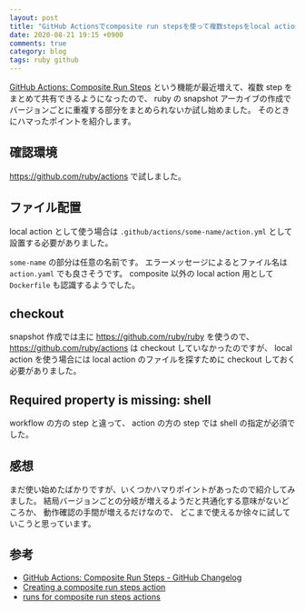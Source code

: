 ```yaml
---
layout: post
title: "GitHub Actionsでcomposite run stepsを使って複数stepsをlocal actionにくくり出した"
date: 2020-08-21 19:15 +0900
comments: true
category: blog
tags: ruby github
---
```

[GitHub Actions: Composite Run Steps](https://github.blog/changelog/2020-08-07-github-actions-composite-run-steps/)
という機能が最近増えて、複数 step をまとめて共有できるようになったので、
ruby の snapshot アーカイブの作成でバージョンごとに重複する部分をまとめられないか試し始めました。
そのときにハマったポイントを紹介します。

<!--more-->

## 確認環境

<https://github.com/ruby/actions> で試しました。

## ファイル配置

local action として使う場合は `.github/actions/some-name/action.yml` として設置する必要がありました。

`some-name` の部分は任意の名前です。
エラーメッセージによるとファイル名は `action.yaml` でも良さそうです。
composite 以外の local action 用として `Dockerfile` も認識するようでした。

## checkout

snapshot 作成では主に <https://github.com/ruby/ruby> を使うので、
<https://github.com/ruby/actions> は checkout していなかったのですが、
local action を使う場合には local action のファイルを探すために checkout しておく必要がありました。

## Required property is missing: shell

workflow の方の step と違って、
action の方の step では shell の指定が必須でした。

## 感想

まだ使い始めたばかりですが、いくつかハマりポイントがあったので紹介してみました。
結局バージョンごとの分岐が増えるようだと共通化する意味がないどころか、
動作確認の手間が増えるだけなので、
どこまで使えるか徐々に試していこうと思っています。

## 参考

- [GitHub Actions: Composite Run Steps - GitHub Changelog](https://github.blog/changelog/2020-08-07-github-actions-composite-run-steps/)
- [Creating a composite run steps action](https://docs.github.com/en/actions/creating-actions/creating-a-composite-run-steps-action)
- [runs for composite run steps actions](https://docs.github.com/en/actions/creating-actions/metadata-syntax-for-github-actions#runs-for-composite-run-steps-actions)
